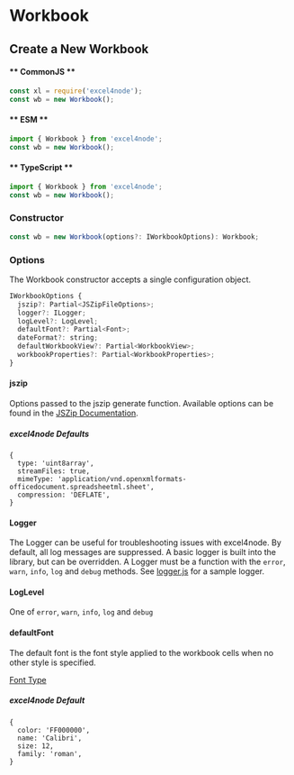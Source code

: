 # Workbook

## Create a New Workbook

<!-- tabs:start -->

#### ** CommonJS **

```javascript
const xl = require('excel4node');
const wb = new Workbook();
```

#### ** ESM **

```javascript
import { Workbook } from 'excel4node';
const wb = new Workbook();
```

#### ** TypeScript **

```typescript
import { Workbook } from 'excel4node';
const wb = new Workbook();
```

<!-- tabs:end -->

### Constructor

```javascript
const wb = new Workbook(options?: IWorkbookOptions): Workbook;
```

### Options

The Workbook constructor accepts a single configuration object.

```javascript
IWorkbookOptions {
  jszip?: Partial<JSZipFileOptions>;
  logger?: ILogger;
  logLevel?: LogLevel;
  defaultFont?: Partial<Font>;
  dateFormat?: string;
  defaultWorkbookView?: Partial<WorkbookView>;
  workbookProperties?: Partial<WorkbookProperties>;
}
```

#### jszip

Options passed to the jszip generate function. Available options can be found in the [JSZip Documentation](https://stuk.github.io/jszip/documentation/api_jszip/generate_async.html).

##### excel4node Defaults

```
{
  type: 'uint8array',
  streamFiles: true,
  mimeType: 'application/vnd.openxmlformats-officedocument.spreadsheetml.sheet',
  compression: 'DEFLATE',
}
```

#### Logger

The Logger can be useful for troubleshooting issues with excel4node. By default, all log messages are suppressed. A
basic logger is built into the library, but can be overridden. A Logger must be a function with the `error`, `warn`,
`info`, `log` and `debug` methods. See
[logger.js](https://github.com/natergj/excel4node/blob/master/source/lib/logger.js) for a sample logger.

#### LogLevel

One of `error`, `warn`, `info`, `log` and `debug`

#### defaultFont

The default font is the font style applied to the workbook cells when no other style is specified.

[Font Type](types.md#Font)

##### excel4node Default

```
{
  color: 'FF000000',
  name: 'Calibri',
  size: 12,
  family: 'roman',
}
```
